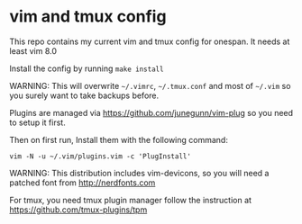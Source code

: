# vim and tmux config

This repo contains my current vim and tmux config for onespan.
It needs at least vim 8.0

Install the config by running `make install`

WARNING: This will overwrite `~/.vimrc`, `~/.tmux.conf` and most of `~/.vim` so you surely want to take backups before.

Plugins are managed via https://github.com/junegunn/vim-plug so you need to setup it first.


Then on first run, Install them with the following command:

```
vim -N -u ~/.vim/plugins.vim -c 'PlugInstall'
```

WARNING: This distribution includes vim-devicons, so you will need a patched font from http://nerdfonts.com

For tmux, you need tmux plugin manager follow the instruction at https://github.com/tmux-plugins/tpm 

